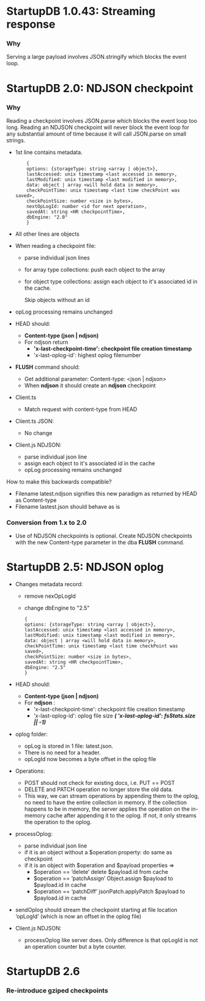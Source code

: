 # StartupDB 1.0.43: Streaming response

### Why

Serving a large payload involves JSON.stringify which blocks the event loop.

# StartupDB 2.0: NDJSON checkpoint

### Why

Reading a checkpoint involves JSON.parse which blocks the event loop too long.
Reading an NDJSON checkpoint will never block the event loop for any substantial amount of time because it will call JSON.parse on small strings.

-   1st line contains metadata.

            {
            options: {storageType: string <array | object>},
            lastAccessed: unix timestamp <last accessed in memory>,
            lastModified: unix timestamp <last modified in memory>,
            data: object | array <will hold data in memory>,
            checkPointTime: unix timestamp <last time checkPoint was saved>,
            checkPointSize: number <size in bytes>,
            nextOpLogId: number <id for next operation>,
            savedAt: string <HR checkpointTime>,
            dbEngine: "2.0"
            }

-   All other lines are objects
-   When reading a checkpoint file:

    -   parse individual json lines
    -   for array type collections: push each object to the array
    -   for object type collections: assign each object to it's associated id in the cache.

        Skip objects without an id

-   opLog processing remains unchanged
-   HEAD should:
    -   **Content-type (json | ndjson)**
    -   For ndjson return
        -   **'x-last-checkpoint-time': checkpoint file creation timestamp**
        -   'x-last-oplog-id': highest oplog filenumber
-   **FLUSH** command should:
    -   Get additional parameter: Content-type: <json | ndjson>
    -   When **ndjson** it should create an **ndjson** checkpoint
-   Client.ts
    -   Match request with content-type from HEAD
-   Client.ts JSON:
    -   No change
-   Client.js NDJSON:
    -   parse individual json line
    -   assign each object to it's associated id in the cache
    -   opLog processing remains unchanged

How to make this backwards compatible?

-   Filename latest.ndjson signifies this new paradigm as returned by HEAD as Content-type
-   Filename lastest.json should behave as is

### Conversion from 1.x to 2.0

-   Use of NDJSON checkpoints is optional. Create NDJSON checkpoints with the new Content-type parameter in the dba **FLUSH** command.

# StartupDB 2.5: NDJSON oplog

-   Changes metadata record:

    -   remove nexOpLogId
    -   change dbEngine to "2.5"

            {
            options: {storageType: string <array | object>},
            lastAccessed: unix timestamp <last accessed in memory>,
            lastModified: unix timestamp <last modified in memory>,
            data: object | array <will hold data in memory>,
            checkPointTime: unix timestamp <last time checkPoint was saved>,
            checkPointSize: number <size in bytes>,
            savedAt: string <HR checkpointTime>,
            dbEngine: "2.5"
            }

-   HEAD should:
    -   **Content-type (json | ndjson)**
    -   For **ndjson** :
        -   'x-last-checkpoint-time': checkpoint file creation timestamp
        -   'x-last-oplog-id': oplog file size **_( 'x-last-oplog-id': fsStats.size || -1)_**
-   oplog folder:

    -   opLog is stored in 1 file: latest.json.
    -   There is no need for a header.
    -   opLogId now becomes a byte offset in the oplog file

-   Operations:

    -   POST should not check for existing docs, i.e. PUT == POST
    -   DELETE and PATCH operation no longer store the old data.
    -   This way, we can stream operations by appending them to the oplog, no need to have the entire collection in memory. If the collection happens to be in memory, the server applies the operation on the in-memory cache after appending it to the oplog. If not, it only streams the operation to the oplog.

-   processOplog:
    -   parse individual json line
    -   if it is an object without a $operation property: do same as checkpoint
    -   if it is an object with $operation and $payload properties =>
        -   $operation == ‘delete’ delete $payload.id from cache
        -   $operation == ‘patchAssign’ Object.assign $payload to $payload.id in cache
        -   $operation == ‘patchDiff’ jsonPatch.applyPatch $payload to $payload.id in cache
-   sendOplog should stream the checkpoint starting at file location ‘opLogId’ (which is now an offset in the oplog file)
-   Client.js NDJSON:
    -   processOplog like server does. Only difference is that opLogId is not an operation counter but a byte counter.

# StartupDB 2.6

### Re-introduce gziped checkpoints
